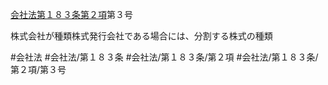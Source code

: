 [会社法第１８３条第２項](会社法＿＿＿＿第１８３条第２項)第３号

株式会社が種類株式発行会社である場合には、分割する株式の種類


#会社法
#会社法/第１８３条
#会社法/第１８３条/第２項
#会社法/第１８３条/第２項/第３号
